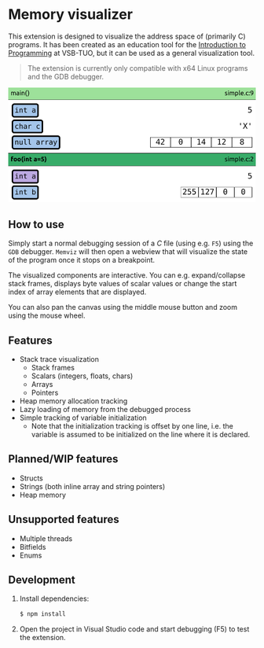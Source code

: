 # Memory visualizer

This extension is designed to visualize the address space of (primarily C) programs.
It has been created as an education tool for the [Introduction to Programming](https://github.com/geordi/upr-course) at VSB-TUO, but it can be used as a general visualization tool.

> The extension is currently only compatible with x64 Linux programs and the GDB debugger.

![](./img/screen-1.png)

## How to use

Simply start a normal debugging session of a _C_ file (using e.g. `F5`) using the `GDB` debugger.
`Memviz` will then open a webview that will visualize the state of the program once it stops on a breakpoint.

The visualized components are interactive. You can e.g. expand/collapse stack frames, displays byte values of scalar
values or change the start index of array elements that are displayed.

You can also pan the canvas using the middle mouse button and zoom using the mouse wheel.

## Features

- Stack trace visualization
  - Stack frames
  - Scalars (integers, floats, chars)
  - Arrays
  - Pointers
- Heap memory allocation tracking
- Lazy loading of memory from the debugged process
- Simple tracking of variable initialization
  - Note that the initialization tracking is offset by one line, i.e. the variable is assumed to be initialized on the line where it is declared.

## Planned/WIP features

- Structs
- Strings (both inline array and string pointers)
- Heap memory

## Unsupported features

- Multiple threads
- Bitfields
- Enums

## Development

1. Install dependencies:
   ```bash
   $ npm install
   ```
2. Open the project in Visual Studio code and start debugging (F5) to test the extension.
